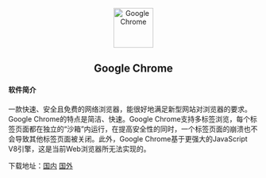 <p align="center"><a target="_blank" rel="noopener noreferrer"><img width="80" src="https://i.imgur.com/BM3cMlos.png" alt="Google Chrome"></a></p>
<h2 align="center">Google Chrome</h2>


#### 软件简介
一款快速、安全且免费的网络浏览器，能很好地满足新型网站对浏览器的要求。Google Chrome的特点是简洁、快速。Google Chrome支持多标签浏览，每个标签页面都在独立的“沙箱”内运行，在提高安全性的同时，一个标签页面的崩溃也不会导致其他标签页面被关闭。此外，Google Chrome基于更强大的JavaScript V8引擎，这是当前Web浏览器所无法实现的。



下载地址：[国内](https://www.google.cn/intl/zh-CN/chrome/?brand=CHBD&gclid=EAIaIQobChMI_vO227rB4wIVBcNkCh0uPgxKEAAYASAAEgLq_PD_BwE&gclsrc=aw.ds)    [国外](https://www.google.com/intl/zh-CN_ALL/chrome/)
